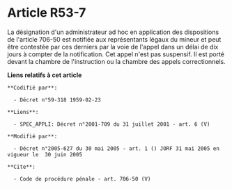 # Article R53-7

La désignation d'un administrateur ad hoc en application des dispositions de l'article 706-50 est notifiée aux représentants
légaux du mineur et peut être contestée par ces derniers par la voie de l'appel dans un délai de dix jours à compter de la
notification. Cet appel n'est pas suspensif. Il est porté devant la chambre de l'instruction ou la chambre des appels
correctionnels.

**Liens relatifs à cet article**

	**Codifié par**:

	  - Décret n°59-318 1959-02-23

	**Liens**:

	  - SPEC_APPLI: Décret n°2001-709 du 31 juillet 2001 - art. 6 (V)

	**Modifié par**:

	  - Décret n°2005-627 du 30 mai 2005 - art. 1 () JORF 31 mai 2005 en vigueur le  30 juin 2005

	**Cite**:

	  - Code de procédure pénale - art. 706-50 (V)
